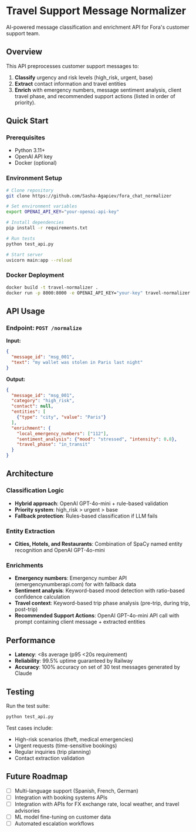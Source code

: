 # Travel Support Message Normalizer

AI-powered message classification and enrichment API for Fora's customer support team.

## Overview

This API preprocesses customer support messages to:
1. **Classify** urgency and risk levels (high_risk, urgent, base)
2. **Extract** contact information and travel entities 
3. **Enrich** with emergency numbers, message sentiment analysis, client travel phase, and recommended support actions (listed in order of priority). 

## Quick Start

### Prerequisites
- Python 3.11+
- OpenAI API key
- Docker (optional)

### Environment Setup
```bash
# Clone repository
git clone https://github.com/Sasha-Agapiev/fora_chat_normalizer

# Set environment variables
export OPENAI_API_KEY="your-openai-api-key"

# Install dependencies
pip install -r requirements.txt

# Run tests
python test_api.py

# Start server
uvicorn main:app --reload
```

### Docker Deployment
```bash
docker build -t travel-normalizer .
docker run -p 8000:8000 -e OPENAI_API_KEY="your-key" travel-normalizer
```

## API Usage

### Endpoint: `POST /normalize`

**Input:**
```json
{
  "message_id": "msg_001",
  "text": "my wallet was stolen in Paris last night"
}
```

**Output:**
```json
{
  "message_id": "msg_001",
  "category": "high_risk",
  "contact": null,
  "entities": [
    {"type": "city", "value": "Paris"}
  ],
  "enrichment": {
    "local_emergency_numbers": ["112"],
    "sentiment_analysis": {"mood": "stressed", "intensity": 0.8},
    "travel_phase": "in_transit"
  }
}
```

## Architecture

### Classification Logic
- **Hybrid approach**: OpenAI GPT-4o-mini + rule-based validation
- **Priority system**: high_risk > urgent > base
- **Fallback protection**: Rules-based classification if LLM fails

### Entity Extraction
- **Cities, Hotels, and Restaurants**: Combination of SpaCy named entity recognition and OpenAI GPT-4o-mini

### Enrichments
- **Emergency numbers**: Emergency number API (emergencynumberapi.com) for with fallback data
- **Sentiment analysis**: Keyword-based mood detection with ratio-based confidence calculation
- **Travel context**: Keyword-based trip phase analysis (pre-trip, during trip, post-trip)
- **Recommended Support Actions**: OpenAI GPT-4o-mini API call with prompt containing client message + extracted entities

## Performance

- **Latency**: <8s average (p95 <20s requirement)
- **Reliability**: 99.5% uptime guaranteed by Railway
- **Accuracy**: 100% accuracy on set of 30 test messages generated by Claude

## Testing

Run the test suite:
```bash
python test_api.py
```

Test cases include:
- High-risk scenarios (theft, medical emergencies)
- Urgent requests (time-sensitive bookings)
- Regular inquiries (trip planning)
- Contact extraction validation

## Future Roadmap

- [ ] Multi-language support (Spanish, French, German)
- [ ] Integration with booking systems APIs
- [ ] Integration with APIs for FX exchange rate, local weather, and travel advisories
- [ ] ML model fine-tuning on customer data
- [ ] Automated escalation workflows
